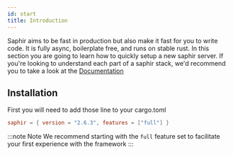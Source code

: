 ```yaml
---
id: start
title: Introduction
---
```


Saphir aims to be fast in production but also make it fast for you to write code. It is fully async, boilerplate free, and runs on stable rust.
In this section you are going to learn how to quickly setup a new saphir server. If you're looking to understand each part of a saphir stack, we'd recommend you to take a look at the [Documentation](/docs/doc1)

## Installation
First you will need to add those line to your cargo.toml

```toml title="Cargo.toml"
saphir = { version = "2.6.3", features = ["full"] }
```

:::note Note
We recommend starting with the `full` feature set to facilitate your first experience with the framework
:::
